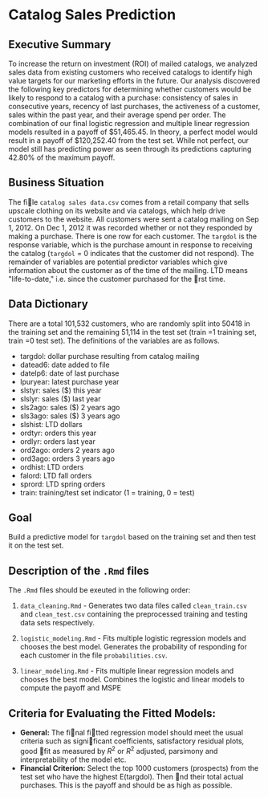 # Catalog Sales Prediction

## Executive Summary
To increase the return on investment (ROI) of mailed catalogs, we analyzed sales data from existing customers who received catalogs to identify high value targets for our marketing efforts in the future. Our analysis discovered the following key predictors for determining whether customers would be likely to respond to a catalog with a purchase: consistency of sales in consecutive years, recency of last purchases, the activeness of a customer, sales within the past year, and their average spend per order. The combination of our final logistic regression and multiple linear regression models resulted in a payoff of $51,465.45. In theory, a perfect model would result in a payoff of $120,252.40 from the test set. While not perfect, our model still has predicting power as seen through its predictions capturing 42.80% of the maximum payoff.

## Business Situation

The file `catalog sales data.csv` comes from a retail company that sells upscale clothing on its website and via catalogs, which help drive customers to the website. All customers were sent a catalog mailing on Sep 1, 2012. On Dec 1, 2012 it was recorded whether or not they responded by making a purchase. There is one row for each customer. The `targdol` is the response variable, which is the purchase amount in response to receiving the catalog (`targdol` = 0 indicates that the customer did not respond). The remainder of variables are potential predictor variables which give information about the customer as of the time of the mailing. LTD means "life-to-date," i.e. since the customer purchased for the rst time.

## Data Dictionary

There are a total 101,532 customers, who are randomly split into 50418 in the training set and the remaining 51,114 in the test set (train =1 training set, train =0 test set). The definitions of the variables are as follows.

- targdol: dollar purchase resulting from catalog mailing
- datead6: date added to file
- datelp6: date of last purchase
- lpuryear: latest purchase year
- slstyr: sales ($) this year
- slslyr: sales ($) last year
- sls2ago: sales ($) 2 years ago
- sls3ago: sales ($) 3 years ago
- slshist: LTD dollars
- ordtyr: orders this year
- ordlyr: orders last year
- ord2ago: orders 2 years ago
- ord3ago: orders 3 years ago
- ordhist: LTD orders
- falord: LTD fall orders
- sprord: LTD spring orders
- train: training/test set indicator (1 = training, 0 = test)

## Goal

Build a predictive model for `targdol` based on the training set and then test it on the test set.

## Description of the `.Rmd` files

The `.Rmd` files should be exeuted in the following order:

1. `data_cleaning.Rmd` - Generates two data files called `clean_train.csv` and  `clean_test.csv` containing the preprocessed training and testing data sets respectively.

2. `logistic_modeling.Rmd` - Fits multiple logistic regression models and chooses the best model. Generates the probability of responding for each customer in the file `probabilities.csv`.

3. `linear_modeling.Rmd` - Fits multiple linear regression models and chooses the best model. Combines the logistic and linear models to compute the payoff and MSPE

## Criteria for Evaluating the Fitted Models:

- **General:** The final fitted regression model should meet the usual criteria such as significant coefficients, satisfactory residual plots, good fit as measured by $R^2$ or $R^2$ adjusted, parsimony and interpretability of the model etc.
- **Financial Criterion:** Select the top 1000 customers (prospects) from the test set who have the highest E(targdol). Then nd their total actual purchases. This is the payoff and should be as high as possible.
